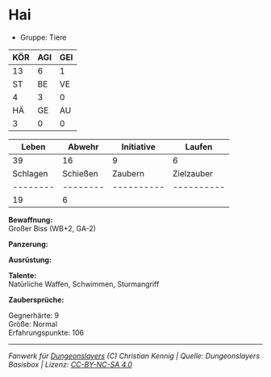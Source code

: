 # Hai  
- Gruppe: Tiere  

| KÖR | AGI | GEI |  
| --- | --- | --- |  
| 13  | 6   | 1   |
| ST  | BE  | VE  |  
| 4   | 3   | 0   |
| HÄ  | GE  | AU  |  
| 3   | 0   | 0   |


| Leben    | Abwehr   | Initiative | Laufen     |
| -------- | -------- | ---------- | ---------- |
| 39       | 16       | 9          | 6          |
| Schlagen | Schießen | Zaubern    | Zielzauber |
| -------- | -------- | ---------- | ---------- |
| 19       | 6        |            |            |

**Bewaffnung:**  
Großer Biss (WB+2, GA-2)

**Panzerung:**  


**Ausrüstung:**  


**Talente:**  
Natürliche Waffen, Schwimmen, Sturmangriff

**Zaubersprüche:**  


Gegnerhärte: 9  
Größe: Normal  
Erfahrungspunkte: 106  



___
*Fanwerk für [Dungeonslayers](https://www.dungeonslayers.net/) (C) Christian Kennig | Quelle: Dungeonslayers Basisbox | Lizenz: [CC-BY-NC-SA 4.0](https://creativecommons.org/licenses/by-nc-sa/4.0/deed.de)*